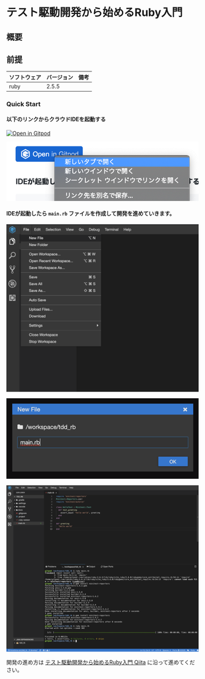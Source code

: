 # テスト駆動開発から始めるRuby入門

## 概要

## 前提

| ソフトウェア   | バージョン | 備考 |
| :------------- | :--------- | :--- |
| ruby         | 2.5.5     |      |

### Quick Start

#### 以下のリンクからクラウドIDEを起動する

[![Open in Gitpod](https://gitpod.io/button/open-in-gitpod.svg)](https://gitpod.io/#https://github.com/hiroshima-arc/tdd_rb)

![](./docs/images/20200121001.png)


#### IDEが起動したら `main.rb` ファイルを作成して開発を進めていきます。

![](./docs/images/20200125001.png)

![](./docs/images/20200125002.png)

![](./docs/images/20200125003.png)

開発の進め方は [テスト駆動開発から始めるRuby入門 Qiita](https://qiita.com/k2works/items/83741e3e2d2579d748d6) に沿って進めてください。


